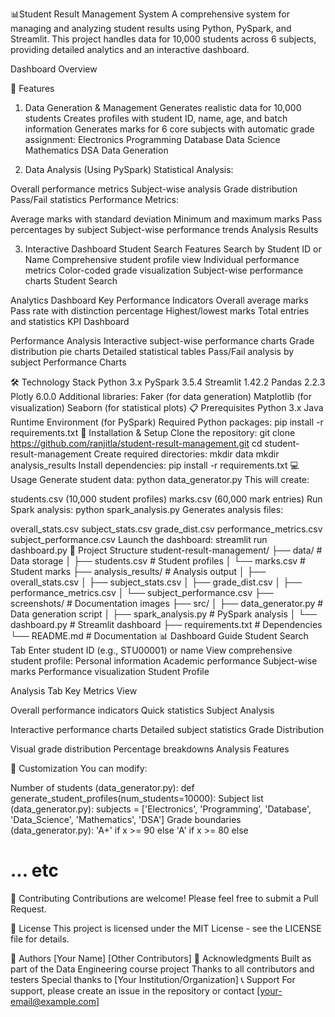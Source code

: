 📊Student Result Management System
A comprehensive system for managing and analyzing student results using Python, PySpark, and Streamlit. This project handles data for 10,000 students across 6 subjects, providing detailed analytics and an interactive dashboard.

Dashboard Overview

🌟 Features
1. Data Generation & Management
Generates realistic data for 10,000 students
Creates profiles with student ID, name, age, and batch information
Generates marks for 6 core subjects with automatic grade assignment:
Electronics
Programming
Database
Data Science
Mathematics
DSA
Data Generation

2. Data Analysis (Using PySpark)
Statistical Analysis:

Overall performance metrics
Subject-wise analysis
Grade distribution
Pass/Fail statistics
Performance Metrics:

Average marks with standard deviation
Minimum and maximum marks
Pass percentages by subject
Subject-wise performance trends
Analysis Results

3. Interactive Dashboard
Student Search Features
Search by Student ID or Name
Comprehensive student profile view
Individual performance metrics
Color-coded grade visualization
Subject-wise performance charts
Student Search

Analytics Dashboard
Key Performance Indicators
Overall average marks
Pass rate with distinction percentage
Highest/lowest marks
Total entries and statistics
KPI Dashboard

Performance Analysis
Interactive subject-wise performance charts
Grade distribution pie charts
Detailed statistical tables
Pass/Fail analysis by subject
Performance Charts

🛠️ Technology Stack
Python 3.x
PySpark 3.5.4
Streamlit 1.42.2
Pandas 2.2.3
Plotly 6.0.0
Additional libraries:
Faker (for data generation)
Matplotlib (for visualization)
Seaborn (for statistical plots)
📋 Prerequisites
Python 3.x
Java Runtime Environment (for PySpark)
Required Python packages:
pip install -r requirements.txt
🚀 Installation & Setup
Clone the repository:
git clone https://github.com/ranjitla/student-result-management.git
cd student-result-management
Create required directories:
mkdir data
mkdir analysis_results
Install dependencies:
pip install -r requirements.txt
💻 Usage
Generate student data:
python data_generator.py
This will create:

students.csv (10,000 student profiles)
marks.csv (60,000 mark entries)
Run Spark analysis:
python spark_analysis.py
Generates analysis files:

overall_stats.csv
subject_stats.csv
grade_dist.csv
performance_metrics.csv
subject_performance.csv
Launch the dashboard:
streamlit run dashboard.py
📁 Project Structure
student-result-management/
├── data/                      # Data storage
│   ├── students.csv          # Student profiles
│   └── marks.csv            # Student marks
├── analysis_results/         # Analysis output
│   ├── overall_stats.csv
│   ├── subject_stats.csv
│   ├── grade_dist.csv
│   ├── performance_metrics.csv
│   └── subject_performance.csv
├── screenshots/              # Documentation images
├── src/
│   ├── data_generator.py    # Data generation script
│   ├── spark_analysis.py    # PySpark analysis
│   └── dashboard.py         # Streamlit dashboard
├── requirements.txt         # Dependencies
└── README.md               # Documentation
📊 Dashboard Guide
Student Search Tab
Enter student ID (e.g., STU00001) or name
View comprehensive student profile:
Personal information
Academic performance
Subject-wise marks
Performance visualization
Student Profile

Analysis Tab
Key Metrics View

Overall performance indicators
Quick statistics
Subject Analysis

Interactive performance charts
Detailed subject statistics
Grade Distribution

Visual grade distribution
Percentage breakdowns
Analysis Features

🔧 Customization
You can modify:

Number of students (data_generator.py):
def generate_student_profiles(num_students=10000):
Subject list (data_generator.py):
subjects = ['Electronics', 'Programming', 'Database', 
            'Data_Science', 'Mathematics', 'DSA']
Grade boundaries (data_generator.py):
'A+' if x >= 90 else
'A' if x >= 80 else
# ... etc
🤝 Contributing
Contributions are welcome! Please feel free to submit a Pull Request.

📝 License
This project is licensed under the MIT License - see the LICENSE file for details.

👥 Authors
[Your Name]
[Other Contributors]
🙏 Acknowledgments
Built as part of the Data Engineering course project
Thanks to all contributors and testers
Special thanks to [Your Institution/Organization]
📞 Support
For support, please create an issue in the repository or contact [your-email@example.com]
